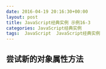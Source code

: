```yaml
---
date: 2016-04-19 20:16:30+00:00
layout: post
title: JavaScript经典实例 示例16-3
categories: JavaScript经典实例
tags:  JavaScript  JavaScript经典实例
---
```

尝试新的对象属性方法
----------------

<html>
    <head>
        <title>Constructor Chaining</title>
        <meta charset="utf-8" />
        <script type="text/javascript">
            
            // Book定制对象
            function Book(title, author) {
                var title = title,
                    author = author;
                
                this.getTitle = function() {
                    return 'Title: ' + title;
                }
                
                this.getAuthor = function() {
                    return 'Author: ' + author;
                }
                
            }
            
            // TechBook继承自Book
            function TechBook(title, author, category) {
                var category = category;
                
                this.getCategory = function() {
                    return 'Technical Category: ' + category;
                }
                
                Book.apply(this, arguments);
                this.getBook = function() {
                    return this.getTitle() + ' ' + author + ' ' + this.getCategory();
                }
                
            }
            
            window.onload = function() {
                try {
                    
                    // DOM 测试，Webkit在这里一败涂地
                    var img = new Image();
                    
                    // 添加新的属性和描述符
                    Object.defineProperty(img, 'geolatitude',{
                        get: function() { return geolatitude; },
                        set: function(val) { geolatitude = val; },
                        enumerable: true,
                        configurable: true
                    });
                    
                    // 测试configurable和enumerable属性
                    var props = 'Image has ';
                    
                    for (var prop in img) {
                        props += prop + ' ';
                    }
                    document.getElementById("result1").innerHTML = props;
                } catch(e) {
                    document.getElementById("result2").innerHTML = e;
                }
                
                try {
                
                    // 现在，我们在IE8中失败
                    
                    // 链化对象构造函数
                    TechBook.prototype = new Book();
                    
                    // 添加新的属性和属性描述符
                    Object.defineProperty(TechBook, 'experience',{
                        get: function() { return category; },
                        set: function(value) { category = value; },
                        enumerable: false,
                        configurable: true
                    });
                    
                    // 获取属性描述符并打印
                    var val = Object.getOwnPropertyDescriptor(TechBook, 'experience');
                    document.getElementById("result3").innerHTML = JSON.stringify(val);
                    
                    // 测试configurable和enumerable属性
                    var props = 'Image has ';
                    
                    for (var prop in TechBook) {
                        props += prop + ' ';
                    }
                    
                    document.getElementById("result4").innerHTML = props;
                    Object.defineProperty(TechBook, 'experience',{
                        enumerable: true
                    });
                    props = 'TechBook now has ';
                    for (var prop in TechBook) {
                        props += prop + ' ';
                    }
                    
                    document.getElementById("result5").innerHTML = props;
                    
                    // 创建TechBook实例
                    var newBook = new TechBook('The JavaScript Cookbook', 'Shelley Powers', 'Programming');
                    
                    // 测试新的setter
                    newBook.experience = 'intermediate';
                    
                    // 测试数据描述符
                    Object.defineProperty(newBook, 'publisher',{
                        value: "O'Reilly",
                        writable: false,
                        enumerable: true,
                        configurable: true
                    });
                    
                    // 测试writable
                    newBook.publisher = 'Some Other';
                    document.getElementById("result6").innerHTML = newBook.publisher;
                } catch(e) {
                    document.getElementById("result7").innerHTML = e;
                }
                
            }
        </script>
    </head>
    <body>
        <p>some content</p>
        <div id="result1"></div>
        <div id="result2"></div>
        <div id="result3"></div>
        <div id="result4"></div>
        <div id="result5"></div>
        <div id="result6"></div>
        <div id="result7"></div>
    </body>
</html>

源码如下：

``` html
<!DOCTYPE html>
<html>
    <head>
        <title>Constructor Chaining</title>
        <meta charset="utf-8" />
        <script type="text/javascript">
            
            // Book定制对象
            function Book(title, author) {
                var title = title,
                    author = author;
                
                this.getTitle = function() {
                    return 'Title: ' + title;
                }
                
                this.getAuthor = function() {
                    return 'Author: ' + author;
                }
                
            }
            
            // TechBook继承自Book
            function TechBook(title, author, category) {
                var category = category;
                
                this.getCategory = function() {
                    return 'Technical Category: ' + category;
                }
                
                Book.apply(this, arguments);
                this.getBook = function() {
                    return this.getTitle() + ' ' + author + ' ' + this.getCategory();
                }
                
            }
            
            window.onload = function() {
                try {
                    
                    // DOM 测试，Webkit在这里一败涂地
                    var img = new Image();
                    
                    // 添加新的属性和描述符
                    Object.defineProperty(img, 'geolatitude',{
                        get: function() { return geolatitude; },
                        set: function(val) { geolatitude = val; },
                        enumerable: true,
                        configurable: true
                    });
                    
                    // 测试configurable和enumerable属性
                    var props = 'Image has ';
                    
                    for (var prop in img) {
                        props += prop + ' ';
                    }
                    
                    alert(props);
                } catch(e) {
                    alert(e);
                }
                
                try {
                
                    // 现在，我们在IE8中失败
                    
                    // 链化对象构造函数
                    TechBook.prototype = new Book();
                    
                    // 添加新的属性和属性描述符
                    Object.defineProperty(TechBook, 'experience',{
                        get: function() { return category; },
                        set: function(value) { category = value; },
                        enumerable: false,
                        configurable: true
                    });
                    
                    // 获取属性描述符并打印
                    var val = Object.getOwnPropertyDescriptor(TechBook, 'experience');
                    alert(JSON.stringify(val));
                    
                    // 测试configurable和enumerable属性
                    var props = 'Image has ';
                    
                    for (var prop in TechBook) {
                        props += prop + ' ';
                    }
                    
                    alert(props);
                    Object.defineProperty(TechBook, 'experience',{
                        enumerable: true
                    });
                    props = 'TechBook now has ';
                    for (var prop in TechBook) {
                        props += prop + ' ';
                    }
                    
                    alert(props);
                    
                    // 创建TechBook实例
                    var newBook = new TechBook('The JavaScript Cookbook', 'Shelley Powers', 'Programming');
                    
                    // 测试新的setter
                    newBook.experience = 'intermediate';
                    
                    // 测试数据描述符
                    Object.defineProperty(newBook, 'publisher',{
                        value: "O'Reilly",
                        writable: false,
                        enumerable: true,
                        configurable: true
                    });
                    
                    // 测试writable
                    newBook.publisher = 'Some Other';
                    alert(newBook.publisher);
                } catch(e) {
                    alert(e);
                }
                
            }
        </script>
    </head>
    <body>
        <p>some content</p>
    </body>
</html>
``` 
